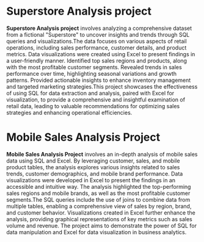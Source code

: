 # Superstore Analysis project
**Superstore Analysis project** involves analyzing a comprehensive dataset from a fictional "Superstore" to uncover insights and trends through SQL queries and visualizations.The data focuses on various aspects of retail operations, including sales performance, customer details, and product metrics. Data visualizations were created using Excel to present findings in a user-friendly manner. Identified top sales regions and products, along with the most profitable customer segments. Revealed trends in sales performance over time, highlighting seasonal variations and growth patterns. Provided actionable insights to enhance inventory management and targeted marketing strategies.This project showcases the effectiveness of using SQL for data extraction and analysis, paired with Excel for visualization, to provide a comprehensive and insightful examination of retail data, leading to valuable recommendations for optimizing sales strategies and enhancing operational efficiencies.
# Mobile Sales Analysis Project
**Mobile Sales Analysis Project** involves an in-depth analysis of mobile sales data using SQL and Excel. By leveraging customer, sales, and mobile product tables, the analysis explores various insights related to sales trends, customer demographics, and mobile brand performance. Data visualizations were developed in Excel to present the findings in an accessible and intuitive way. The analysis highlighted the top-performing sales regions and mobile brands, as well as the most profitable customer segments.The SQL queries include the use of joins to combine data from multiple tables, enabling a comprehensive view of sales by region, brand, and customer behavior. Visualizations created in Excel further enhance the analysis, providing graphical representations of key metrics such as sales volume and revenue. The project aims to demonstrate the power of SQL for data manipulation and Excel for data visualization in business analytics.
